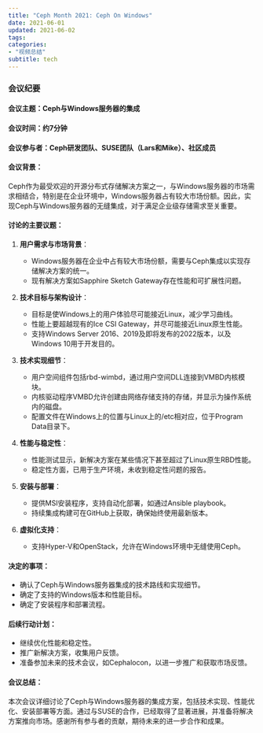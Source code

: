 ```yaml
---
title: "Ceph Month 2021: Ceph On Windows"
date: 2021-06-01
updated: 2021-06-02
tags:
categories:
- "视频总结"
subtitle: tech
---
```



### 会议纪要

#### 会议主题：Ceph与Windows服务器的集成

#### 会议时间：约7分钟

#### 会议参与者：Ceph研发团队、SUSE团队（Lars和Mike）、社区成员

#### 会议背景：
Ceph作为最受欢迎的开源分布式存储解决方案之一，与Windows服务器的市场需求相结合，特别是在企业环境中，Windows服务器占有较大市场份额。因此，实现Ceph与Windows服务器的无缝集成，对于满足企业级存储需求至关重要。

#### 讨论的主要议题：
1. **用户需求与市场背景**：
   - Windows服务器在企业中占有较大市场份额，需要与Ceph集成以实现存储解决方案的统一。
   - 现有解决方案如Sapphire Sketch Gateway存在性能和可扩展性问题。

2. **技术目标与架构设计**：
   - 目标是使Windows上的用户体验尽可能接近Linux，减少学习曲线。
   - 性能上要超越现有的Ice CSI Gateway，并尽可能接近Linux原生性能。
   - 支持Windows Server 2016、2019及即将发布的2022版本，以及Windows 10用于开发目的。

3. **技术实现细节**：
   - 用户空间组件包括rbd-wimbd，通过用户空间DLL连接到VMBD内核模块。
   - 内核驱动程序VMBD允许创建由网络存储支持的存储，并显示为操作系统内的磁盘。
   - 配置文件在Windows上的位置与Linux上的/etc相对应，位于Program Data目录下。

4. **性能与稳定性**：
   - 性能测试显示，新解决方案在某些情况下甚至超过了Linux原生RBD性能。
   - 稳定性方面，已用于生产环境，未收到稳定性问题的报告。

5. **安装与部署**：
   - 提供MSI安装程序，支持自动化部署，如通过Ansible playbook。
   - 持续集成构建可在GitHub上获取，确保始终使用最新版本。

6. **虚拟化支持**：
   - 支持Hyper-V和OpenStack，允许在Windows环境中无缝使用Ceph。

#### 决定的事项：
- 确认了Ceph与Windows服务器集成的技术路线和实现细节。
- 确定了支持的Windows版本和性能目标。
- 确定了安装程序和部署流程。

#### 后续行动计划：
- 继续优化性能和稳定性。
- 推广新解决方案，收集用户反馈。
- 准备参加未来的技术会议，如Cephalocon，以进一步推广和获取市场反馈。

#### 会议总结：
本次会议详细讨论了Ceph与Windows服务器的集成方案，包括技术实现、性能优化、安装部署等方面。通过与SUSE的合作，已经取得了显著进展，并准备将解决方案推向市场。感谢所有参与者的贡献，期待未来的进一步合作和成果。